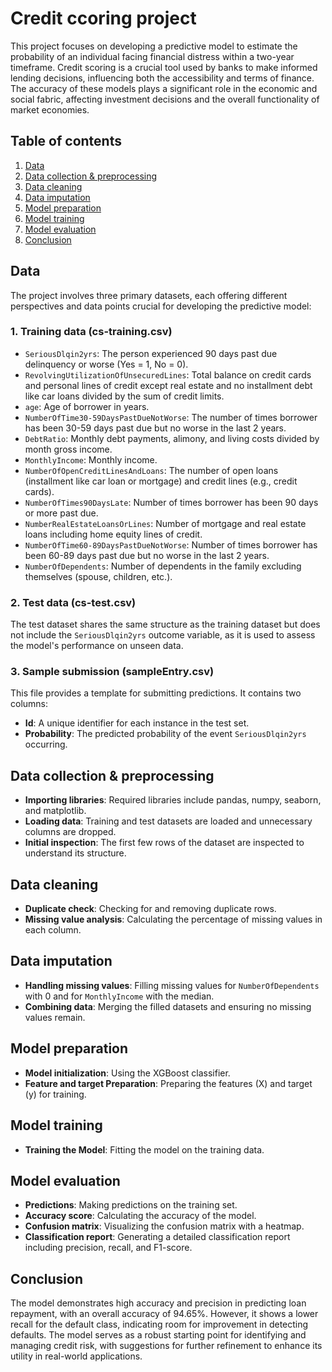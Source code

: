 # Credit ccoring project

This project focuses on developing a predictive model to estimate the probability of an individual facing financial distress within a two-year timeframe. Credit scoring is a crucial tool used by banks to make informed lending decisions, influencing both the accessibility and terms of finance. The accuracy of these models plays a significant role in the economic and social fabric, affecting investment decisions and the overall functionality of market economies.

## Table of contents
1. [Data](#data)
2. [Data collection & preprocessing](#data-collection--preprocessing)
3. [Data cleaning](#data-cleaning)
4. [Data imputation](#data-imputation)
5. [Model preparation](#model-preparation)
6. [Model training](#model-training)
7. [Model evaluation](#model-evaluation)
8. [Conclusion](#conclusion)

## Data
The project involves three primary datasets, each offering different perspectives and data points crucial for developing the predictive model:

### 1. Training data (cs-training.csv)
- `SeriousDlqin2yrs`: The person experienced 90 days past due delinquency or worse (Yes = 1, No = 0).
- `RevolvingUtilizationOfUnsecuredLines`: Total balance on credit cards and personal lines of credit except real estate and no installment debt like car loans divided by the sum of credit limits.
- `age`: Age of borrower in years.
- `NumberOfTime30-59DaysPastDueNotWorse`: The number of times borrower has been 30-59 days past due but no worse in the last 2 years.
- `DebtRatio`: Monthly debt payments, alimony, and living costs divided by month gross income.
- `MonthlyIncome`: Monthly income.
- `NumberOfOpenCreditLinesAndLoans`: The number of open loans (installment like car loan or mortgage) and credit lines (e.g., credit cards).
- `NumberOfTimes90DaysLate`: Number of times borrower has been 90 days or more past due.
- `NumberRealEstateLoansOrLines`: Number of mortgage and real estate loans including home equity lines of credit.
- `NumberOfTime60-89DaysPastDueNotWorse`: Number of times borrower has been 60-89 days past due but no worse in the last 2 years.
- `NumberOfDependents`: Number of dependents in the family excluding themselves (spouse, children, etc.).

### 2. Test data (cs-test.csv)
The test dataset shares the same structure as the training dataset but does not include the `SeriousDlqin2yrs` outcome variable, as it is used to assess the model's performance on unseen data.

### 3. Sample submission (sampleEntry.csv)
This file provides a template for submitting predictions. It contains two columns:
- **Id**: A unique identifier for each instance in the test set.
- **Probability**: The predicted probability of the event `SeriousDlqin2yrs` occurring.

## Data collection & preprocessing
- **Importing libraries**: Required libraries include pandas, numpy, seaborn, and matplotlib.
- **Loading data**: Training and test datasets are loaded and unnecessary columns are dropped.
- **Initial inspection**: The first few rows of the dataset are inspected to understand its structure.

## Data cleaning
- **Duplicate check**: Checking for and removing duplicate rows.
- **Missing value analysis**: Calculating the percentage of missing values in each column.

## Data imputation
- **Handling missing values**: Filling missing values for `NumberOfDependents` with 0 and for `MonthlyIncome` with the median.
- **Combining data**: Merging the filled datasets and ensuring no missing values remain.

## Model preparation
- **Model initialization**: Using the XGBoost classifier.
- **Feature and target Preparation**: Preparing the features (X) and target (y) for training.

## Model training
- **Training the Model**: Fitting the model on the training data.

## Model evaluation
- **Predictions**: Making predictions on the training set.
- **Accuracy score**: Calculating the accuracy of the model.
- **Confusion matrix**: Visualizing the confusion matrix with a heatmap.
- **Classification report**: Generating a detailed classification report including precision, recall, and F1-score.

## Conclusion
The model demonstrates high accuracy and precision in predicting loan repayment, with an overall accuracy of 94.65%. However, it shows a lower recall for the default class, indicating room for improvement in detecting defaults. The model serves as a robust starting point for identifying and managing credit risk, with suggestions for further refinement to enhance its utility in real-world applications.
